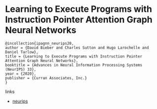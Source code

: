 # Learning to Execute Programs with Instruction Pointer Attention Graph Neural Networks

```
@incollection{ipagnn_neurips20,
author = {David Bieber and Charles Sutton and Hugo Larochelle and Daniel Tarlow},
title = {Learning to Execute Programs with Instruction Pointer Attention Graph Neural Networks},
booktitle = {Advances in Neural Information Processing Systems (NeurIPS) 33},
year = {2020},
publisher = {Curran Associates, Inc.}
}
```

links
- [neurips](https://nips.cc/Conferences/2020/ScheduleMultitrack?event=18239)
